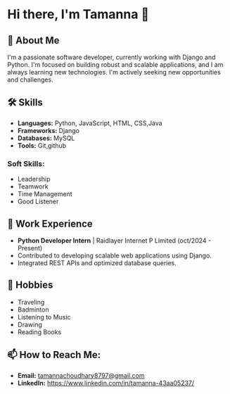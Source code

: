 # Hi there, I'm Tamanna 👋

## 🚀 About Me
I'm a passionate software developer, currently working with Django and Python. I'm focused on building robust and scalable applications, and I am always learning new technologies. I'm actively seeking new opportunities and challenges.

## 🛠️ Skills

- **Languages:** Python, JavaScript, HTML, CSS,Java
- **Frameworks:** Django
- **Databases:** MySQL
- **Tools:** Git,github

 
### Soft Skills:
- Leadership
- Teamwork
- Time Management
- Good Listener


## 💼 Work Experience
- **Python Developer Intern** | Raidlayer Internet P Limited  (oct/2024 - Present)
- Contributed to developing scalable web applications using Django.
- Integrated REST APIs and optimized database queries.



## 🎯 Hobbies
- Traveling
- Badminton
- Listening to Music
- Drawing
- Reading Books

## 📫 How to Reach Me:
- **Email:** tamannachoudhary8797@gmail.com
- **LinkedIn:** https://www.linkedin.com/in/tamanna-43aa05237/

